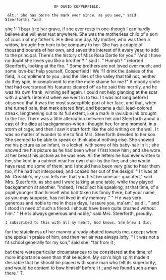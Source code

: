                           OF DAVID COPPERFIELD.

     &lt;' She has borne the mark ever since, as you see," said Steerforth; "and
 she 1' 1 bear it to her grave, if she ever rests in one-though I can hardly
 believe she will ever rest anywhere. She was the motherless child of a
 sort of cousin of my father's. H e died one day. My mother, who was
 then a widow, brought her here to be company to her. She has a couple
 of thousand pounds of her own, and saves the interest of it every year, to
 add to the principal. There's the history of Miss Rosa Dartle for you."
     "And I have no doubt she loves you like a brother ? " said I.
     " Humph ! " retorted Steerforth, looking at the fire.     " Some brothers
 are not loved over much; and some love-but help yourself, Copperfield !
 We '11 drink the daisies of the field, in compliment to you ; and the lilies of
 the valley that toil not, neither do they spin, in compliment to me-the
 more shame for me !" A moody smile that had overspread his features
 cleared off as he said this merrily, and he was his own frank, winning self
 again.
     I could not help glancing at the scar with a painful interest when we
 went in to tea. I t was not long before I observed that it was the most
 susceptible part of her face, and that, when she turned pale, that mark
 altered first, and became a dull, lead-colored streak, lengthening out to its
 full extent, like a mark in invisible ink brought to the fire. There was a
 little altercation between her and Steerforth about a cast of the dice at
backgammon-when I thought her, for one moment, in a storm of rage;
 and then I saw it start forth like the old writing on the wall.
     I t was no matter of wonder to me to find Mrs. Steerforth devoted to her
 son. She seemed to be able to speak or think about nothing else. She
 showed me his picture as an infant, in a locket, with some of his baby-hair
in it ; she showed me his picture as he had been when I first knew him ;
 and she wore at her breast his picture as he was now. All the letters he
 had ever written to her, she kept in a cabinet near her own chair by the
fire; and she would have read me some of them, and I should have been
very glad to hear them too, if he had not interposed, and coaxed her out
of the design.
    " I t was at Mr. Creakle's, my son tells me, that you first became ac-
quainted," said Mrs. Steerforth, as she and I were talking at one table,
while they played backgammon at another. "Indeed, I recollect his
speaking, at that time, of a pupil younger than himself who had taken his
fancy there; but your name, as you may suppose, has not lived in my
memory ."
    " H e was very generous and noble to me in those days, I assure you,
ma'am," said I, " and I stood in need of such a friend. I should have
been quite crushed without him."
    " H e is always generous and noble," said Mrs. Steerforth, proudly.

    I subscribed to this with all my heart, God knows. She knew I did;
for the stateliness of her manner already abated towards me, except when
she spoke in praise of him, and then her air was always lofty.
    " I t was not a fit school generally for my son," said she; "far from it ;

but there were particular circumstances to be considered at the time, of
more importance even than that selection. My son's high spirit made it
desirable that he should be placed with some man who felt its superiority,
and would be content to bow himself before i t ; and we found such a
man there."
                                                                  T.
